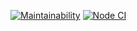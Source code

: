 [![Maintainability](https://api.codeclimate.com/v1/badges/9686b8e2bfff7b148e41/maintainability)](https://codeclimate.com/github/d1-k11/frontend-project-lvl1/maintainability)
[![Node CI](https://github.com/d1-k11/frontend-project-lvl1/workflows/Node%20CI/badge.svg)](https://github.com/d1-k11/frontend-project-lvl1/actions)


